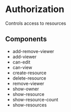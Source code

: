 # Authorization

Controls access to resources

## Components

- add-remove-viewer
- add-viewer
- can-edit
- can-view
- create-resource
- delete-resource
- remove-viewer
- show-owner
- show-resource
- show-resource-count
- show-resources
